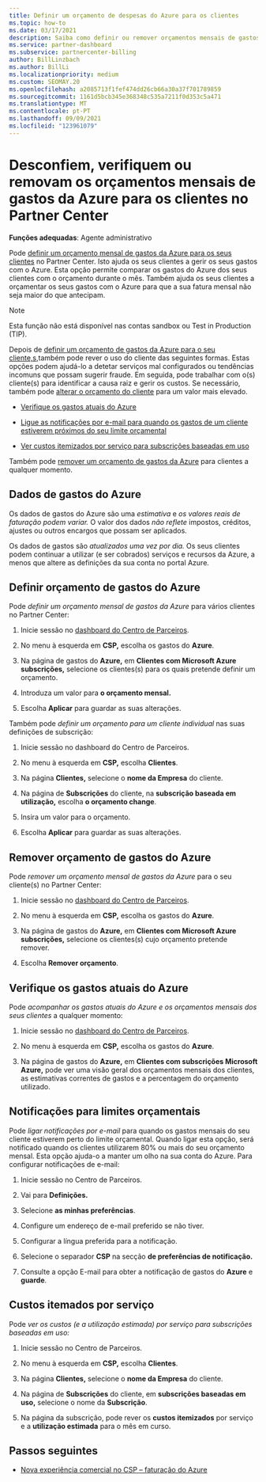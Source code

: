 ```yaml
---
title: Definir um orçamento de despesas do Azure para os clientes
ms.topic: how-to
ms.date: 03/17/2021
description: Saiba como definir ou remover orçamentos mensais de gastos do Azure para os seus clientes, bem como ver os dados de gastos do Azure e definir notificações relacionadas com o orçamento.
ms.service: partner-dashboard
ms.subservice: partnercenter-billing
author: BillLinzbach
ms.author: BillLi
ms.localizationpriority: medium
ms.custom: SEOMAY.20
ms.openlocfilehash: a2085713f1fef474dd26cb66a30a37f701789859
ms.sourcegitcommit: 1161d5bcb345e368348c535a7211f0d353c5a471
ms.translationtype: MT
ms.contentlocale: pt-PT
ms.lasthandoff: 09/09/2021
ms.locfileid: "123961079"
---
```

# <a name="set-check-or-remove-monthly-azure-spending-budgets-for-customers-in-partner-center"></a>Desconfiem, verifiquem ou removam os orçamentos mensais de gastos da Azure para os clientes no Partner Center

**Funções adequadas**: Agente administrativo

Pode [definir um orçamento mensal de gastos da Azure para os seus clientes](#set-azure-spending-budget) no Partner Center. Isto ajuda os seus clientes a gerir os seus gastos com o Azure. Esta opção permite comparar os gastos do Azure dos seus clientes com o orçamento durante o mês. Também ajuda os seus clientes a orçamentar os seus gastos com o Azure para que a sua fatura mensal não seja maior do que antecipam.

> [!NOTE]  
> Esta função não está disponível nas contas sandbox ou Test in Production (TIP).

Depois de [definir um orçamento de gastos da Azure para o seu cliente,s,](#set-azure-spending-budget)também pode rever o uso do cliente das seguintes formas. Estas opções podem ajudá-lo a detetar serviços mal configurados ou tendências incomuns que possam sugerir fraude. Em seguida, pode trabalhar com o(s) cliente(s) para identificar a causa raiz e gerir os custos. Se necessário, também pode [alterar o orçamento do cliente](#set-azure-spending-budget) para um valor mais elevado.

- [Verifique os gastos atuais do Azure](#check-current-azure-spending)

- [Ligue as notificações por e-mail para quando os gastos de um cliente estiverem próximos do seu limite orçamental](#notifications-for-budget-limits)

- [Ver custos itemizados por serviço para subscrições baseadas em uso](#itemized-costs-by-service)

Também pode [remover um orçamento de gastos da Azure](#remove-azure-spending-budget) para clientes a qualquer momento.

## <a name="azure-spending-data"></a>Dados de gastos do Azure

Os dados de gastos do Azure são uma *estimativa* e *os valores reais de faturação podem variar.* O valor dos dados *não reflete* impostos, créditos, ajustes ou outros encargos que possam ser aplicados.

Os dados de gastos são *atualizados uma vez por dia.* Os seus clientes podem continuar a utilizar (e ser cobrados) serviços e recursos da Azure, a menos que altere as definições da sua conta no portal Azure.

## <a name="set-azure-spending-budget"></a>Definir orçamento de gastos do Azure

Pode *definir um orçamento mensal de gastos da Azure* para vários clientes no Partner Center:

1. Inicie sessão no [dashboard do Centro de Parceiros](https://partner.microsoft.com/dashboard/).

2. No menu à esquerda em **CSP,** escolha os gastos do **Azure**.

3. Na página de gastos do **Azure,** em **Clientes com Microsoft Azure subscrições,** selecione os clientes(s) para os quais pretende definir um orçamento.

4. Introduza um valor para **o orçamento mensal.**

5. Escolha **Aplicar** para guardar as suas alterações.

Também pode *definir um orçamento para um cliente individual* nas suas definições de subscrição:

1. Inicie sessão no dashboard do Centro de Parceiros.

2. No menu à esquerda em **CSP,** escolha **Clientes**.

3. Na página **Clientes,** selecione o **nome da Empresa** do cliente.

4. Na página de **Subscrições** do cliente, na **subscrição baseada em utilização,** escolha **o orçamento change**.

5. Insira um valor para o orçamento.

6. Escolha **Aplicar** para guardar as suas alterações.

## <a name="remove-azure-spending-budget"></a>Remover orçamento de gastos do Azure

Pode *remover um orçamento mensal de gastos da Azure* para o seu cliente(s) no Partner Center:

1. Inicie sessão no [dashboard do Centro de Parceiros](https://partner.microsoft.com/dashboard/).

2. No menu à esquerda em **CSP,** escolha os gastos do **Azure**.

3. Na página de gastos do **Azure,** em **Clientes com Microsoft Azure subscrições,** selecione os clientes(s) cujo orçamento pretende remover.

4. Escolha **Remover orçamento**.

## <a name="check-current-azure-spending"></a>Verifique os gastos atuais do Azure

Pode *acompanhar os gastos atuais do Azure e os orçamentos mensais dos seus clientes* a qualquer momento:

1. Inicie sessão no [dashboard do Centro de Parceiros](https://partner.microsoft.com/dashboard/).

2. No menu à esquerda em **CSP,** escolha os gastos do **Azure**.

3. Na página de gastos do **Azure,** em **Clientes com subscrições Microsoft Azure,** pode ver uma visão geral dos orçamentos mensais dos clientes, as estimativas correntes de gastos e a percentagem do orçamento utilizado.

## <a name="notifications-for-budget-limits"></a>Notificações para limites orçamentais

Pode *ligar notificações por e-mail* para quando os gastos mensais do seu cliente estiverem perto do limite orçamental. Quando ligar esta opção, será notificado quando os clientes utilizarem 80% ou mais do seu orçamento mensal. Esta opção ajuda-o a manter um olho na sua conta do Azure. Para configurar notificações de e-mail:

1. Inicie sessão no Centro de Parceiros.

2. Vai para **Definições.**

3. Selecione **as minhas preferências**.

4. Configure um endereço de e-mail preferido se não tiver.

5. Configurar a língua preferida para a notificação.

6. Selecione o separador **CSP** na secção **de preferências de notificação.**

7. Consulte a opção E-mail para obter a notificação de gastos do **Azure** e **guarde**.


## <a name="itemized-costs-by-service"></a>Custos itemados por serviço

Pode *ver os custos (e a utilização estimada) por serviço para subscrições baseadas em uso:*

1. Inicie sessão no Centro de Parceiros.

2. No menu à esquerda em **CSP,** escolha **Clientes**.

3. Na página **Clientes,** selecione o **nome da Empresa** do cliente.

4. Na página de **Subscrições** do cliente, em **subscrições baseadas em uso,** selecione o nome da **Subscrição**.

5. Na página da subscrição, pode rever os **custos itemizados** por serviço e a **utilização estimada** para o mês em curso.


## <a name="next-steps"></a>Passos seguintes

- [Nova experiência comercial no CSP – faturação do Azure](azure-plan-billing.md)
